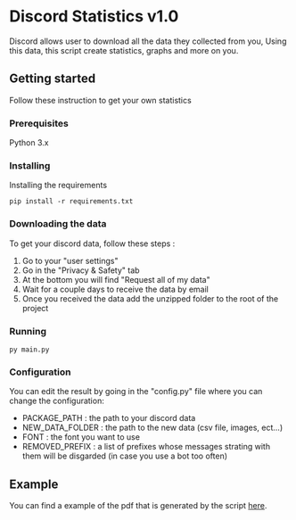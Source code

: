 # Discord Statistics v1.0

Discord allows user to download all the data they collected from you, Using this data, this script create statistics, graphs and more on you.

## Getting started

Follow these instruction to get your own statistics

### Prerequisites

Python 3.x

### Installing

Installing the requirements

```
pip install -r requirements.txt
```

### Downloading the data

To get your discord data, follow these steps : 
1. Go to your "user settings"
2. Go in the "Privacy & Safety" tab
3. At the bottom you will find "Request all of my data"
4. Wait for a couple days to receive the data by email
5. Once you received the data add the unzipped folder to the root of the project

### Running

```
py main.py
```

### Configuration

You can edit the result by going in the "config.py" file where you can change the configuration:
- PACKAGE_PATH : the path to your discord data
- NEW_DATA_FOLDER : the path to the new data (csv file, images, ect...)
- FONT : the font you want to use
- REMOVED_PREFIX : a list of prefixes whose messages strating with them will be disgarded (in case you use a bot too often)

## Example

You can find a example of the pdf that is generated by the script [here](ResultExample.pdf).